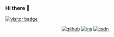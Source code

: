 ### Hi there 👋
[![visitor badge](https://visitor-badge.laobi.icu/badge?page_id=bigkjp97.bigkjp97)](https://bigkjp97.github.io/)
<p align="center">
  <a href="https://github.com/bigkjp97"><img src="https://img.shields.io/badge/-GitHub-black" alt="github"></a>
  <a href="https://www.instagram.com/bigkjp97/"><img src="https://img.shields.io/badge/-Ins-ff79c6" alt="ins"></a>
  <a href="https://blog.csdn.net/qq_38986088"><img src="https://img.shields.io/badge/CSDN-cf000e" alt="csdn"></a>
</p>

<!--START_SECTION:waka-->
<!--END_SECTION:waka-->

<!--
**bigkjp97/bigkjp97** is a ✨ _special_ ✨ repository because its `README.md` (this file) appears on your GitHub profile.

Here are some ideas to get you started:

- 🔭 I’m currently working on ...
- 🌱 I’m currently learning ...
- 👯 I’m looking to collaborate on ...
- 🤔 I’m looking for help with ...
- 💬 Ask me about ...
- 📫 How to reach me: ...
- 😄 Pronouns: ...
- ⚡ Fun fact: ... -->
